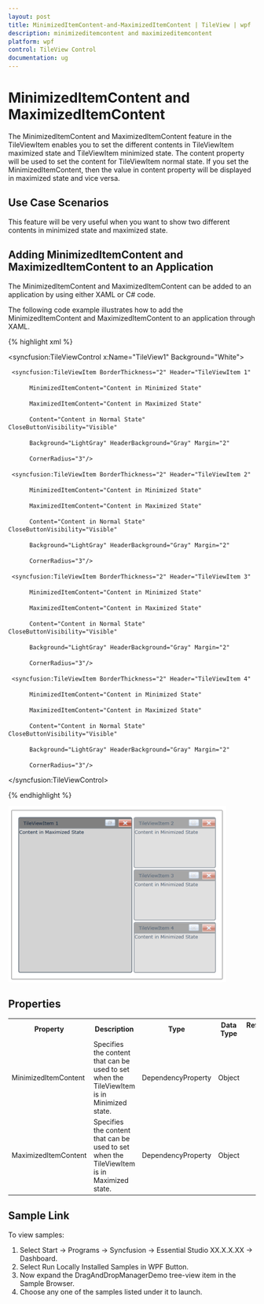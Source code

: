 ```yaml
---
layout: post
title: MinimizedItemContent-and-MaximizedItemContent | TileView | wpf | Syncfusion
description: minimizeditemcontent and maximizeditemcontent
platform: wpf
control: TileView Control
documentation: ug
---
```


# MinimizedItemContent and MaximizedItemContent

The MinimizedItemContent and MaximizedItemContent feature in the TileViewItem enables you to set the different contents in TileViewItem maximized state and TileViewItem minimized state. The content property will be used to set the content for TileViewItem normal state. If you set the MinimizedItemContent, then the value in content property will be displayed in maximized state and vice versa.

## Use Case Scenarios

This feature will be very useful when you want to show two different contents in minimized state and maximized state.

## Adding MinimizedItemContent and MaximizedItemContent to an Application 

The MinimizedItemContent and MaximizedItemContent can be added to an application by using either XAML or C# code.

The following code example illustrates how to add the MinimizedItemContent and MaximizedItemContent to an application through XAML.


{% highlight xml %}



<syncfusion:TileViewControl x:Name="TileView1" Background="White">

     <syncfusion:TileViewItem BorderThickness="2" Header="TileViewItem 1" 

          MinimizedItemContent="Content in Minimized State" 

          MaximizedItemContent="Content in Maximized State"

          Content="Content in Normal State" CloseButtonVisibility="Visible" 

          Background="LightGray" HeaderBackground="Gray" Margin="2" 

          CornerRadius="3"/>

     <syncfusion:TileViewItem BorderThickness="2" Header="TileViewItem 2" 

          MinimizedItemContent="Content in Minimized State" 

          MaximizedItemContent="Content in Maximized State"

          Content="Content in Normal State" CloseButtonVisibility="Visible" 

          Background="LightGray" HeaderBackground="Gray" Margin="2" 

          CornerRadius="3"/>

     <syncfusion:TileViewItem BorderThickness="2" Header="TileViewItem 3" 

          MinimizedItemContent="Content in Minimized State" 

          MaximizedItemContent="Content in Maximized State"

          Content="Content in Normal State" CloseButtonVisibility="Visible" 

          Background="LightGray" HeaderBackground="Gray" Margin="2" 

          CornerRadius="3"/>

     <syncfusion:TileViewItem BorderThickness="2" Header="TileViewItem 4" 

          MinimizedItemContent="Content in Minimized State" 

          MaximizedItemContent="Content in Maximized State"

          Content="Content in Normal State" CloseButtonVisibility="Visible" 

          Background="LightGray" HeaderBackground="Gray" Margin="2" 

          CornerRadius="3"/>

</syncfusion:TileViewControl>

{% endhighlight %}



![](MinimizedItemContent-and-MaximizedItemContent_images/MinimizedItemContent-and-MaximizedItemContent_img1.png)





## Properties


<table>
<tr>
<th>
Property </th><th>
Description </th><th>
Type </th><th>
Data Type </th><th>
Reference links </th></tr>
<tr>
<td>
MinimizedItemContent</td><td>
Specifies the content that can be used to set when the TileViewItem is in Minimized state.</td><td>
DependencyProperty</td><td>
Object</td><td>
</td></tr>
<tr>
<td>
MaximizedItemContent </td><td>
Specifies the content that can be used to set when the TileViewItem is in Maximized state.</td><td>
DependencyProperty</td><td>
Object</td><td>
</td></tr>
</table>


## Sample Link

To view samples: 

1. Select Start -> Programs -> Syncfusion -> Essential Studio XX.X.X.XX -> Dashboard.
2. Select Run Locally Installed Samples in WPF Button.
3. Now expand the DragAndDropManagerDemo tree-view item in the Sample Browser.
4. Choose any one of the samples listed under it to launch. 



